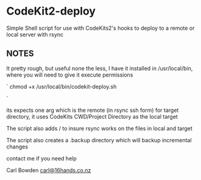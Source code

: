 CodeKit2-deploy
===============

Simple Shell script for use with CodeKits2's hooks to deploy to a remote or local server with rsync

NOTES
-----

It pretty rough, but useful none the less, I have it installed in /usr/local/bin, where you will need to give it execute permissions

`
chmod +x /usr/local/bin/codekit-deploy.sh

`

its expects one arg which is the remote (in rsync ssh form) for target directory,
it uses CodeKits CWD/Project Directory as the local target

The script also adds / to insure rsync works on the files in local and target

The script also creates a .backup directory which will backup incremental changes

contact me if you need help

Carl Bowden
carl@16hands.co.nz


